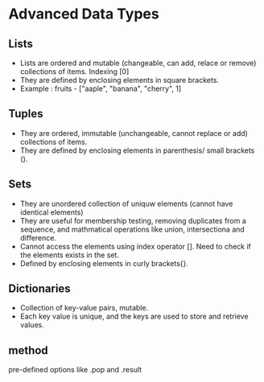 # Advanced Data Types

## Lists 
- Lists are ordered and mutable (changeable, can add, relace or remove) collections of items. Indexing [0]
- They are defined by enclosing elements in square brackets. 
- Example : fruits - ["aaple", "banana", "cherry", 1]

## Tuples
- They are ordered, immutable (unchangeable,  cannot replace or add) collections of items.
- They are defined by enclosing elements in parenthesis/ small brackets ().

## Sets
- They are unordered collection of uniquw elements (cannot have identical elements) 
- They are useful for membership testing, removing duplicates from a sequence, and mathmatical operations like union, intersectiona and difference.
- Cannot access the elements using index operator []. Need to check if the elements exists in the set. 
- Defined by enclosing elements in curly brackets{}. 

## Dictionaries
- Collection of key-value pairs, mutable.
- Each key value is unique, and the keys are used to store and retrieve values.

## method
pre-defined options like .pop and .result
